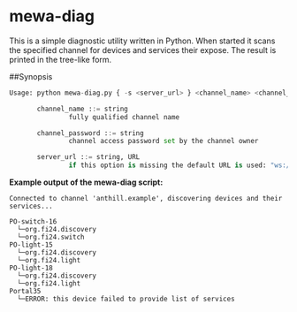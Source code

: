 # mewa-diag

This is a simple diagnostic utility written in Python. When started it scans the specified channel for devices and services their expose. The result is printed in the tree-like form.


##Synopsis

```python
Usage: python mewa-diag.py { -s <server_url> } <channel_name> <channel_password>  

       channel_name ::= string
               fully qualified channel name

       channel_password ::= string
               channel access password set by the channel owner

       server_url ::= string, URL
               if this option is missing the default URL is used: "ws://channels.followit24.com/ws"

```

**Example output of the mewa-diag script:**

```
Connected to channel 'anthill.example', discovering devices and their services...

PO-switch-16
  └─org.fi24.discovery
  └─org.fi24.switch
PO-light-15
  └─org.fi24.discovery
  └─org.fi24.light
PO-light-18
  └─org.fi24.discovery
  └─org.fi24.light
Portal35
  └─ERROR: this device failed to provide list of services

```




